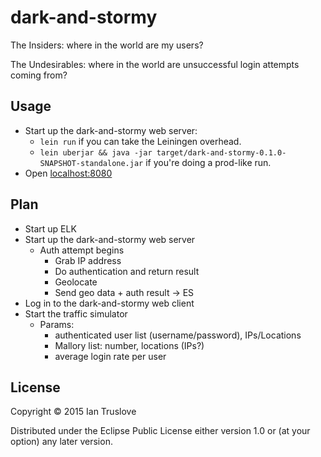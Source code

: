 # dark-and-stormy

The Insiders: where in the world are my users?

The Undesirables: where in the world are unsuccessful login attempts coming from?

## Usage

* Start up the dark-and-stormy web server:
  * `lein run` if you can take the Leiningen overhead.
  * `lein uberjar && java -jar target/dark-and-stormy-0.1.0-SNAPSHOT-standalone.jar` if you're doing a prod-like run.
* Open [localhost:8080](http://localhost:8080)

## Plan

* Start up ELK
* Start up the dark-and-stormy web server
  * Auth attempt begins
    * Grab IP address
    * Do authentication and return result
    * Geolocate
    * Send geo data + auth result -> ES
* Log in to the dark-and-stormy web client
* Start the traffic simulator
  * Params:
    * authenticated user list (username/password), IPs/Locations
    * Mallory list: number, locations (IPs?)
    * average login rate per user

## License

Copyright © 2015 Ian Truslove

Distributed under the Eclipse Public License either version 1.0 or (at
your option) any later version.
